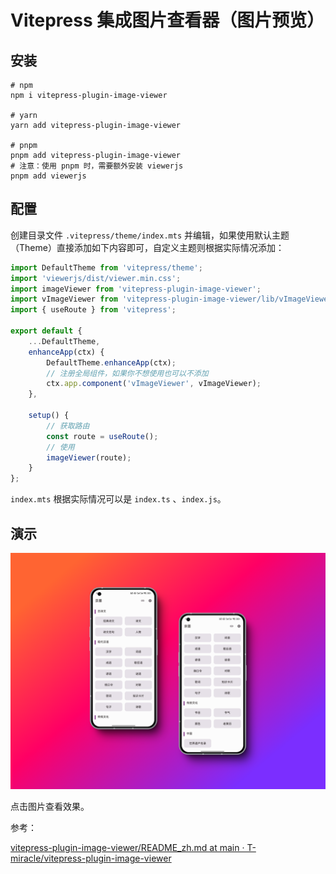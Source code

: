 # Vitepress 集成图片查看器（图片预览）

## 安装

```shell
# npm 
npm i vitepress-plugin-image-viewer

# yarn
yarn add vitepress-plugin-image-viewer

# pnpm
pnpm add vitepress-plugin-image-viewer
# 注意：使用 pnpm 时，需要额外安装 viewerjs
pnpm add viewerjs
```

## 配置

创建目录文件 `.vitepress/theme/index.mts` 并编辑，如果使用默认主题（Theme）直接添加如下内容即可，自定义主题则根据实际情况添加：

```ts
import DefaultTheme from 'vitepress/theme';
import 'viewerjs/dist/viewer.min.css';
import imageViewer from 'vitepress-plugin-image-viewer';
import vImageViewer from 'vitepress-plugin-image-viewer/lib/vImageViewer.vue';
import { useRoute } from 'vitepress';

export default {
    ...DefaultTheme,
    enhanceApp(ctx) {
        DefaultTheme.enhanceApp(ctx);
        // 注册全局组件，如果你不想使用也可以不添加
        ctx.app.component('vImageViewer', vImageViewer);
    },

    setup() {
        // 获取路由
        const route = useRoute();
        // 使用
        imageViewer(route);
    }
};
```

`index.mts` 根据实际情况可以是 `index.ts` 、`index.js`。
## 演示

![](./src/v1.14.0.png)

点击图片查看效果。

参考：

[vitepress-plugin-image-viewer/README_zh.md at main · T-miracle/vitepress-plugin-image-viewer](https://github.com/T-miracle/vitepress-plugin-image-viewer/blob/main/README_zh.md)